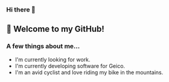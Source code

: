### Hi there 👋
## 👋 Welcome to my GitHub!

### A few things about me...

* I'm currently looking for work.
* I'm currently developing software for Geico.
* I'm an avid cyclist and love riding my bike in the mountains.

<!--
**johnnybluhm/johnnybluhm** is a ✨ _special_ ✨ repository because its `README.md` (this file) appears on your GitHub profile.

Here are some ideas to get you started:

- 🔭 I’m currently working on ...
- 🌱 I’m currently learning ...
- 👯 I’m looking to collaborate on ...
- 🤔 I’m looking for help with ...
- 💬 Ask me about ...
- 📫 How to reach me: ...
- 😄 Pronouns: ...
- ⚡ Fun fact: ...
-->
